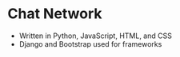 # Chat Network
- Written in Python, JavaScript, HTML, and CSS
- Django and Bootstrap used for frameworks